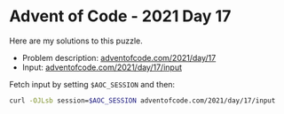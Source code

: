 # Advent of Code - 2021 Day 17
Here are my solutions to this puzzle.

* Problem description: [adventofcode.com/2021/day/17](https://adventofcode.com/2021/day/17)
* Input: [adventofcode.com/2021/day/17/input](https://adventofcode.com/2021/day/17/input)

Fetch input by setting `$AOC_SESSION` and then:
```bash
curl -OJLsb session=$AOC_SESSION adventofcode.com/2021/day/17/input
```
